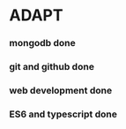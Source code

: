 # ADAPT
### mongodb done
### git and github done
### web development done
### ES6 and typescript done

